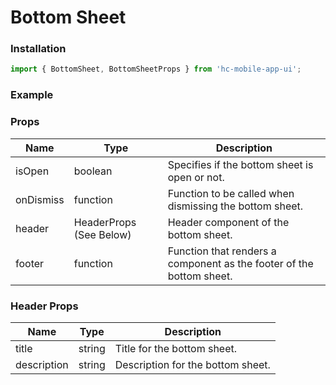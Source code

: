 # Bottom Sheet

### Installation

```jsx
import { BottomSheet, BottomSheetProps } from 'hc-mobile-app-ui';
```

### Example

### Props

| Name      | Type                    | Description                                                          |
| --------- | ----------------------- | -------------------------------------------------------------------- |
| isOpen    | boolean                 | Specifies if the bottom sheet is open or not.                        |
| onDismiss | function                | Function to be called when dismissing the bottom sheet.              |
| header    | HeaderProps (See Below) | Header component of the bottom sheet.                                |
| footer    | function                | Function that renders a component as the footer of the bottom sheet. |

### Header Props

| Name        | Type   | Description                       |
| ----------- | ------ | --------------------------------- |
| title       | string | Title for the bottom sheet.       |
| description | string | Description for the bottom sheet. |
